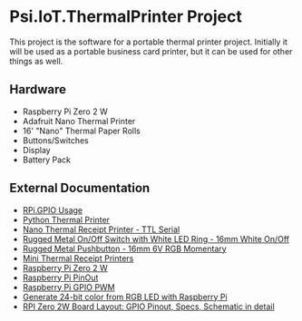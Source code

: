 
# Psi.IoT.ThermalPrinter Project

This project is the software for a portable thermal printer project. Initially it will be used as a portable business card printer, but it can be used for other things as well.

## Hardware

- Raspberry Pi Zero 2 W
- Adafruit Nano Thermal Printer
- 16' "Nano" Thermal Paper Rolls
- Buttons/Switches
- Display
- Battery Pack

## External Documentation

- [RPi.GPIO Usage](https://sourceforge.net/p/raspberry-gpio-python/wiki/Examples/)
- [Python Thermal Printer](https://github.com/adafruit/Python-Thermal-Printer)
- [Nano Thermal Receipt Printer - TTL Serial](https://www.adafruit.com/product/2752)
- [Rugged Metal On/Off Switch with White LED Ring - 16mm White On/Off](https://www.adafruit.com/product/917)
- [Rugged Metal Pushbutton - 16mm 6V RGB Momentary](https://www.adafruit.com/product/3350)
- [Mini Thermal Receipt Printers](https://learn.adafruit.com/mini-thermal-receipt-printer)
- [Raspberry Pi Zero 2 W](https://www.raspberrypi.com/products/raspberry-pi-zero-2-w/)
- [Raspberry Pi PinOut](https://pinout.xyz/pinout/)
- [Raspberry Pi GPIO PWM](https://sourceforge.net/p/raspberry-gpio-python/wiki/PWM/)
- [Generate 24-bit color from RGB LED with Raspberry Pi](https://medium.com/@palmbook/generate-24-bit-color-from-rgb-led-with-raspberry-pi-342b1fb92dcc)
- [RPI Zero 2W Board Layout: GPIO Pinout, Specs, Schematic in detail](https://www.etechnophiles.com/rpi-zero-2w-board-layout-pinout-specs-price/#rpi-zero-2w-gpio-pinout-in-detail)